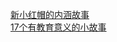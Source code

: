   
[新小红帽的内涵故事](http://www.dianyue.me/archives/959/l4bhc1wa3mlrg1l9/)  
[17个有教育意义的小故事](http://www.dianyue.me/archives/222/u3zzs2vfpj56nn15/)